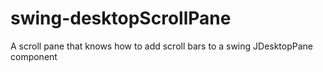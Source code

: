 swing-desktopScrollPane
=======================

A scroll pane that knows how to add scroll bars to a swing JDesktopPane component

